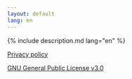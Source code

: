 ```yaml
---
layout: default
lang: en
---
```


{% include description.md lang="en" %}

[Privacy policy](privacy-policy-discreet-launcher.html)

[GNU General Public License v3.0](https://www.gnu.org/licenses/gpl-3.0.txt)
